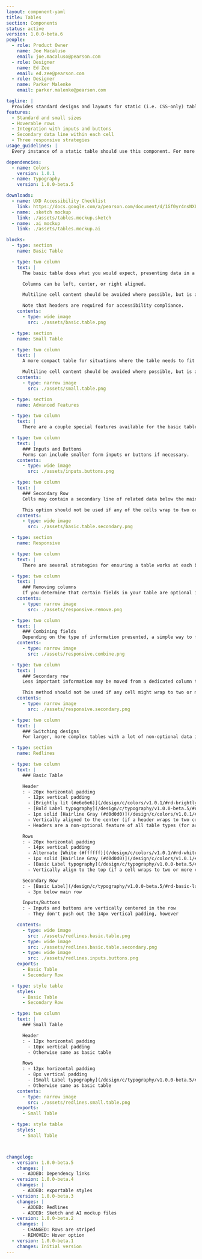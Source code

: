 ```yaml
---
layout: component-yaml
title: Tables
section: Components
status: active
version: 1.0.0-beta.6
people:
  - role: Product Owner
    name: Joe Macaluso
    email: joe.macaluso@pearson.com
  - role: Designer
    name: Ed Zee
    email: ed.zee@pearson.com
  - role: Designer
    name: Parker Malenke
    email: parker.malenke@pearson.com

tagline: |
  Provides standard designs and layouts for static (i.e. CSS-only) tables.
features:
  - Standard and small sizes
  - Hoverable rows
  - Integration with inputs and buttons
  - Secondary data line within each cell
  - Three responsive strategies
usage_guidelines: |
  Every instance of a static table should use this component. For more complex tables with sorting, filtering, etc. see the Interactive Table component.

dependencies:
  - name: Colors
    version: 1.0.1
  - name: Typography
    version: 1.0.0-beta.5

downloads:
  - name: UXD Accessibility Checklist
    link: https://docs.google.com/a/pearson.com/document/d/1Gf0yr4nsNXLBJIFEHFDVYeI6495Nrwa1caKgvaM-7Bs/edit?usp=sharing
  - name: .sketch mockup
    link: ./assets/tables.mockup.sketch
  - name: .ai mockup
    link: ./assets/tables.mockup.ai

blocks:
  - type: section
    name: Basic Table

  - type: two column
    text: |
      The basic table does what you would expect, presenting data in a static tabular format with headers.

      Columns can be left, center, or right aligned.

      Multiline cell content should be avoided where possible, but is allowed if necessary. Content should be top aligned.

      Note that headers are required for accessibility compliance.
    contents:
      - type: wide image
        src: ./assets/basic.table.png

  - type: section
    name: Small Table

  - type: two column
    text: |
      A more compact table for situations where the table needs to fit in a smaller space or a large amount of data needs to be presented.

      Multiline cell content should be avoided where possible, but is allowed if necessary. Content should be top aligned.
    contents:
      - type: narrow image
        src: ./assets/small.table.png

  - type: section
    name: Advanced Features

  - type: two column
    text: |
      There are a couple special features available for the basic table (not the small size).

  - type: two column
    text: |
      ### Inputs and Buttons
      Forms can include smaller form inputs or buttons if necessary.
    contents:
      - type: wide image
        src: ./assets/inputs.buttons.png

  - type: two column
    text: |
      ### Secondary Row
      Cells may contain a secondary line of related data below the main entry.

      This option should not be used if any of the cells wrap to two or more lines on content.
    contents:
      - type: wide image
        src: ./assets/basic.table.secondary.png

  - type: section
    name: Responsive

  - type: two column
    text: |
      There are several strategies for ensuring a table works at each breakpoint.

  - type: two column
    text: |
      ### Removing columns
      If you determine that certain fields in your table are optional in nature, you can simply remove them to reduce the overall table width until it fits in mobile viewports.
    contents:
      - type: narrow image
        src: ./assets/responsive.remove.png

  - type: two column  
    text: |
      ### Combining fields
      Depending on the type of information presented, a simple way to fit tables into a smaller viewport is combining multiple columns into one. For example, dedicated First and Last name columns can be joined under 'Name'.
    contents:
      - type: narrow image
        src: ./assets/responsive.combine.png

  - type: two column
    text: |
      ### Secondary row
      Less important information may be moved from a dedicated column to the [secondary row option](#secondary-row).

      This method should not be used if any cell might wrap to two or more lines.
    contents:
      - type: narrow image
        src: ./assets/responsive.secondary.png

  - type: two column
    text: |
      ### Switching designs
      For larger, more complex tables with a lot of non-optional data it may be necessary to change from using a table to some other display strategy in the mobile view. For example, you may adopt a list view where each item  can be opened up to view its complete dataset.

  - type: section
    name: Redlines

  - type: two column
    text: |
      ### Basic Table

      Header
      : - 20px horizontal padding
        - 12px vertical padding
        - [Brightly lit (#e6e6e6)](/design/c/colors/v1.0.1/#rd-brightly-lit-e6e6e6) background
        - [Bold Label typography](/design/c/typography/v1.0.0-beta.5/#rd-bold-label)
        - 1px solid [Hairline Gray (#d0d0d0)](/design/c/colors/v1.0.1/#rd-hairline-gray-d0d0d0) border around each cell
        - Vertically aligned to the center (if a header wraps to two columns)
        - Headers are a non-optional feature of all table types (for accessibility compliance)

      Rows
      : - 20px horizontal padding
        - 14px vertical padding
        - Alternate [White (#ffffff)](/design/c/colors/v1.0.1/#rd-white-ffffff) and [Dirty Ice (#f8f8f8)](/design/c/colors/v1.0.1/#rd-dirty-ice-f8f8f8) background colors
        - 1px solid [Hairline Gray (#d0d0d0)](/design/c/colors/v1.0.1/#rd-hairline-gray-d0d0d0) top/bottom border
        - [Basic Label typography](/design/c/typography/v1.0.0-beta.5/#rd-basic-label)
        - Vertically align to the top (if a cell wraps to two or more columns)

      Secondary Row
      : - [Basic Label](/design/c/typography/v1.0.0-beta.5/#rd-basic-label), [secondary color](/design/c/typography/v1.0.0-beta.5/#rd-secondary-label-color)
        - 3px below main row

      Inputs/Buttons
      : - Inputs and buttons are vertically centered in the row
        - They don't push out the 14px vertical padding, however

    contents:
      - type: wide image
        src: ./assets/redlines.basic.table.png
      - type: wide image
        src: ./assets/redlines.basic.table.secondary.png
      - type: wide image
        src: ./assets/redlines.inputs.buttons.png
    exports:
      - Basic Table
      - Secondary Row

  - type: style table
    styles:
      - Basic Table
      - Secondary Row

  - type: two column
    text: |
      ### Small Table

      Header
      : - 12px horizontal padding
        - 10px vertical padding
        - Otherwise same as basic table

      Rows
      : - 12px horizontal padding
        - 8px vertical padding
        - [Small Label typography](/design/c/typography/v1.0.0-beta.5/#rd-small-label)
        - Otherwise same as basic table
    contents:
      - type: narrow image
        src: ./assets/redlines.small.table.png
    exports:
      - Small Table

  - type: style table
    styles:
      - Small Table



changelog:
  - version: 1.0.0-beta.5
    changes: |
      - ADDED: Dependency links
  - version: 1.0.0-beta.4
    changes: |
      - ADDED: exportable styles
  - version: 1.0.0-beta.3
    changes: |
      - ADDED: Redlines
      - ADDED: Sketch and AI mockup files
  - version: 1.0.0-beta.2
    changes: |
      - CHANGED: Rows are striped
      - REMOVED: Hover option
  - version: 1.0.0-beta.1
    changes: Initial version
---
```

